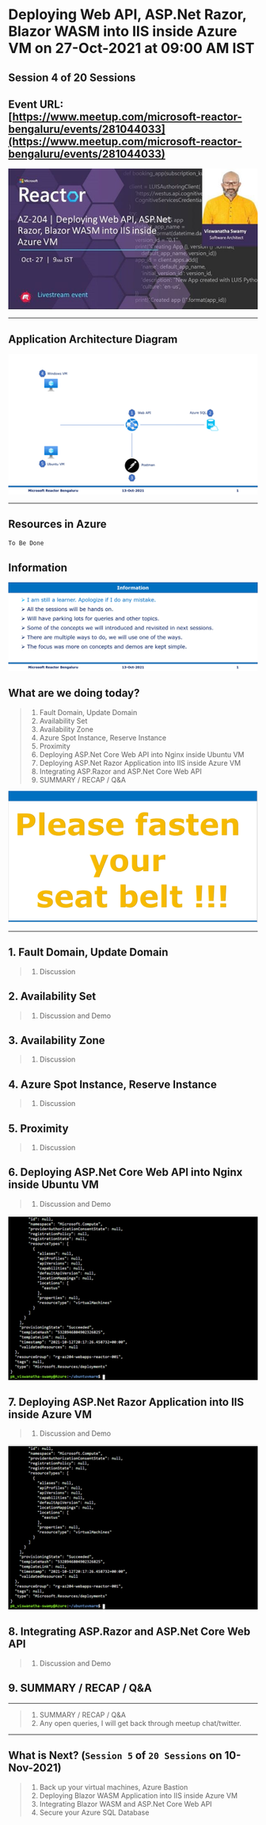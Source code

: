 # Deploying Web API, ASP.Net Razor, Blazor WASM into IIS inside Azure VM on 27-Oct-2021 at 09:00 AM IST

## Session **4** of **20** Sessions

## Event URL: [https://www.meetup.com/microsoft-reactor-bengaluru/events/281044033](https://www.meetup.com/microsoft-reactor-bengaluru/events/281044033)

![Viswanatha Swamy P K |150x150](./documentation/images/ViswanathaSwamy_27thOct.PNG)

---

## Application Architecture Diagram

![Application Architecture 29-Sep-2021 |150x150](./documentation/images/AppArchitecture_13thOct.PNG)

---

## Resources in Azure

```
To Be Done
```

## Information

![Information | 100x100](./documentation/images/Information.PNG)

## What are we doing today?

> 1. Fault Domain, Update Domain
> 1. Availability Set
> 1. Availability Zone
> 1. Azure Spot Instance, Reserve Instance
> 1. Proximity
> 1. Deploying ASP.Net Core Web API into Nginx inside Ubuntu VM
> 1. Deploying ASP.Net Razor Application into IIS inside Azure VM
> 1. Integrating ASP.Razor and ASP.Net Core Web API
> 1. SUMMARY / RECAP / Q&A


![Seat Belt | 100x100](./documentation/images/SeatBelt.PNG)

---

## 1. Fault Domain, Update Domain

> 1. Discussion


## 2. Availability Set

> 1. Discussion and Demo


## 3. Availability Zone

> 1. Discussion

## 4. Azure Spot Instance, Reserve Instance

> 1. Discussion


## 5. Proximity

> 1. Discussion


## 6. Deploying ASP.Net Core Web API into Nginx inside Ubuntu VM

> 1. Discussion and Demo

![Ubuntu VM and installing Nginx using ARM | 100x100](./documentation/images/UbuntuVM_ARM.PNG)

## 7. Deploying ASP.Net Razor Application into IIS inside Azure VM

> 1. Discussion and Demo

![Ubuntu VM and installing Nginx using ARM | 100x100](./documentation/images/UbuntuVM_ARM.PNG)

## 8. Integrating ASP.Razor and ASP.Net Core Web API

> 1. Discussion and Demo

## 9. SUMMARY / RECAP / Q&A

---

> 1. SUMMARY / RECAP / Q&A
> 2. Any open queries, I will get back through meetup chat/twitter.

---

## What is Next? (`Session 5` of `20 Sessions` on 10-Nov-2021)

> 1. Back up your virtual machines, Azure Bastion
> 1. Deploying Blazor WASM Application into IIS inside Azure VM
> 1. Integrating Blazor WASM and ASP.Net Core Web API
> 1. Secure your Azure SQL Database
